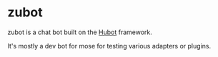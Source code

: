 # zubot

zubot is a chat bot built on the [Hubot][hubot] framework. 

It's mostly a dev bot for mose for testing various adapters or plugins.

[hubot]: http://hubot.github.com
